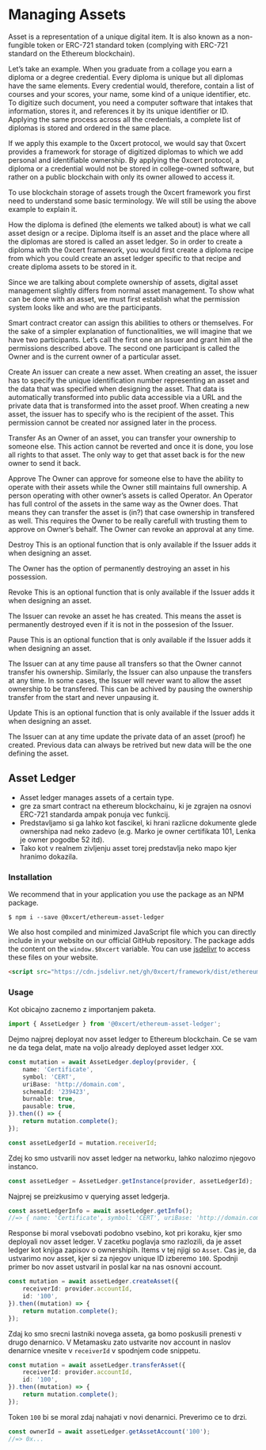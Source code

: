 # Managing Assets

Asset is a representation of a unique digital item. It is also known as a non-fungible token or ERC-721 standard token (complying with ERC-721 standard on the Ethereum blockchain).

Let’s take an example. When you graduate from a collage you earn a diploma or a degree credential. Every diploma is unique but all diplomas have the same elements. Every credential would, therefore, contain a list of courses and your scores, your name, some kind of a unique identifier, etc. To digitize such document, you need a computer software that intakes that information, stores it, and references it by its unique identifier or ID. Applying the same process across all the credentials, a complete list of diplomas is stored and ordered in the same place.

If we apply this example to the 0xcert protocol, we would say that 0xcert provides a framework for storage of digitized diplomas to which we add personal and identifiable ownership. By applying the 0xcert protocol, a diploma or a credential would not be stored in college-owned software, but rather on a public blockchain with only its owner allowed to access it.

To use blockchain storage of assets trough the 0xcert framework you first need to understand some basic terminology. We will still be using the above example to explain it.

How the diploma is defined (the elements we talked about) is what we call asset design or a recipe. Diploma itself is an asset and the place where all the diplomas are stored is called an asset ledger. So in order to create a diploma with the 0xcert framework, you would first create a diploma recipe from which you could create an asset ledger specific to that recipe and create diploma assets to be stored in it.

Since we are talking about complete ownership of assets, digital asset management slightly differs from normal asset management. To show what can be done with an asset, we must first establish what the permission system looks like and who are the participants. 

Smart contract creator can assign this abilities to others or themselves. For the sake of a simpler explanation of functionalities, we will imagine that we have two participants. Let’s call the first one an Issuer and grant him all the permissions described above. The second one participant is called the Owner and is the current owner of a particular asset.

Create
An issuer can create a new asset. When creating an asset, the issuer has to specify the unique identification number representing an asset and the data that was specified when designing the asset. That data is automatically transformed into public data accessible via a URL and the private data that is transformed into the asset proof. When creating a new asset, the issuer has to specify who is the recipient of the asset. This permission cannot be created nor assigned later in the process.

Transfer
As an Owner of an asset, you can transfer your ownership to someone else. This action cannot be reverted and once it is done, you lose all rights to that asset. The only way to get that asset back is for the new owner to send it back.

Approve
The Owner can approve for someone else to have the ability to operate with their assets while the Owner still maintains full ownership. A person operating with other owner’s assets is called Operator. An Operator has full control of the assets in the same way as the Owner does. That means they can transfer the asset is (in?) that case ownership in transfered as well. This requires the Owner to be really carefull with trusting them to approve on Owner’s behalf. The Owner can revoke an approval at any time.

Destroy
This is an optional function that is only available if the Issuer adds it when designing an asset.

The Owner has the option of permanently destroying an asset in his possession.

Revoke
This is an optional function that is only available if the Issuer adds it when designing an asset.

The Issuer can revoke an asset he has created. This means the asset is permanently destroyed even if it is not in the possesion of the Issuer.

Pause
This is an optional function that is only available if the Issuer adds it when designing an asset.

The Issuer can at any time pause all transfers so that the Owner cannot transfer his ownership. Similarly, the Issuer can also unpause the transfers at any time. In some cases, the Issuer will never want to allow the asset ownership to be transfered. This can be achived by pausing the ownership transfer from the start and never unpausing it.

Update
This is an optional function that is only available if the Issuer adds it when designing an asset.

The Issuer can at any time update the private data of an asset (proof) he created. Previous data can always be retrived but new data will be the one defining the asset.

## Asset Ledger

- Asset ledger manages assets of a certain type.
- gre za smart contract na ethereum blockchainu, ki je zgrajen na osnovi ERC-721 standarda ampak ponuja vec funkcij. 
- Predstavljamo si ga lahko kot fascikel, ki hrani razlicne dokumente glede ownershipa nad neko zadevo (e.g. Marko je owner certifikata 101, Lenka je owner pogodbe 52 itd).
- Tako kot v realnem zivljenju asset torej predstavlja neko mapo kjer hranimo dokazila.

### Installation

We recommend that in your application you use the package as an NPM package.

```shell
$ npm i --save @0xcert/ethereum-asset-ledger
```

We also host compiled and minimized JavaScript file which you can directly include in your website on our official GitHub repository. The package adds the content on the `window.$0xcert` variable. You can use [jsdelivr](https://www.jsdelivr.com) to access these files on your website.

```html
<script src="https://cdn.jsdelivr.net/gh/0xcert/framework/dist/ethereum-asset-ledger.min.js" />
```

### Usage

Kot obicajno zacnemo z importanjem paketa.

```ts
import { AssetLedger } from '@0xcert/ethereum-asset-ledger';
```

Dejmo najprej deployat nov asset ledger to Ethereum blockchain. Ce se vam ne da tega delat, mate na voljo already deployed asset ledger `XXX`.

```ts
const mutation = await AssetLedger.deploy(provider, {
    name: 'Certificate',
    symbol: 'CERT',
    uriBase: 'http://domain.com',
    schemaId: '239423',
    burnable: true,
    pausable: true,
}).then(() => {
    return mutation.complete();
});

const assetLedgerId = mutation.receiverId;
```

Zdej ko smo ustvarili nov asset ledger na networku, lahko nalozimo njegovo instanco.

```ts
const assetLedger = AssetLedger.getInstance(provider, assetLedgerId);
```

Najprej se preizkusimo v querying asset ledgerja.

```ts
const assetLedgerInfo = await assetLedger.getInfo();
//=> { name: 'Certificate', symbol: 'CERT', uriBase: 'http://domain.com', schemaId: '239423' }
```

Response bi moral vsebovati podobno vsebino, kot pri koraku, kjer smo deployali nov asset ledger. V zacetku poglavja smo razlozili, da je asset ledger kot knjiga zapisov o ownershipih. Items v tej njigi so `Asset`. Cas je, da ustvarimo nov asset, kjer si za njegov unique ID izberemo `100`. Spodnji primer bo nov asset ustvaril in poslal kar na nas osnovni account.

```ts
const mutation = await assetLedger.createAsset({
    receiverId: provider.accountId,
    id: '100',
}).then((mutation) => {
    return mutation.complete();
});
```

Zdaj ko smo srecni lastniki novega asseta, ga bomo poskusili prenesti v drugo denarnico. V Metamasku zato ustvarite nov account in naslov denarnice vnesite v `receiverId` v spodnjem code snippetu.

```ts
const mutation = await assetLedger.transferAsset({
    receiverId: provider.accountId,
    id: '100',
}).then((mutation) => {
    return mutation.complete();
});
```

Token `100` bi se moral zdaj nahajati v novi denarnici. Preverimo ce to drzi.

```ts
const ownerId = await assetLedger.getAssetAccount('100');
//=> 0x...
```
